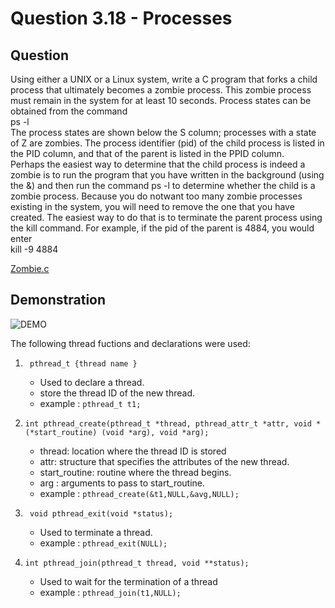 # Question 3.18 - Processes

## Question

Using either a UNIX or a Linux system, write a C program that forks
a child process that ultimately becomes a zombie process. This zombie
process must remain in the system for at least 10 seconds. Process states
can be obtained from the command<br>
ps -l<br>
The process states are shown below the S column; processes with a state
of Z are zombies. The process identifier (pid) of the child process is listed
in the PID column, and that of the parent is listed in the PPID column.<br>
Perhaps the easiest way to determine that the child process is indeed
a zombie is to run the program that you have written in the background
(using the &) and then run the command ps -l to determine whether
the child is a zombie process. Because you do notwant too many zombie
processes existing in the system, you will need to remove the one that
you have created. The easiest way to do that is to terminate the parent
process using the kill command. For example, if the pid of the parent
is 4884, you would enter<br>
kill -9 4884

[Zombie.c](https://github.com/ShettyAnush/CS252-OS-Assignment/blob/main/3.18/Zombie.c)

## Demonstration
![DEMO]()

The following thread fuctions and declarations were used:

1. ` pthread_t {thread name }`

    - Used to declare a thread.
    - store the thread ID of the new thread.
    - example : `pthread_t t1;`

2. `int pthread_create(pthread_t *thread, pthread_attr_t *attr, void *(*start_routine) (void *arg), void *arg);`

    - thread: location where the thread ID is stored
    - attr: structure that specifies the attributes of the new thread.
    - start_routine: routine where the thread begins.
    - arg : arguments to pass to start_routine.
    - example : `pthread_create(&t1,NULL,&avg,NULL);`

3. ` void pthread_exit(void *status);`

    - Used to terminate a thread.
    - example : `pthread_exit(NULL);`

4. `int pthread_join(pthread_t thread, void **status);`

    - Used to wait for the termination of a thread
    - example : `pthread_join(t1,NULL);`


